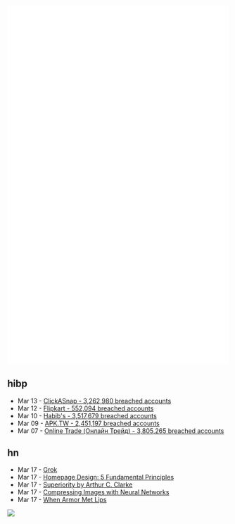 ![Metrics](https://raw.githubusercontent.com/phixion/phixion/master/metrics.svg)

## hibp

<!--
for https://github.com/phixion/phixion/blob/main/.github/workflows/feeds.yml
-->
<!--START_SECTION:haveibeenpwnd-->
- Mar 13 - [ClickASnap - 3,262,980 breached accounts](https://haveibeenpwned.com/PwnedWebsites#ClickASnap)
- Mar 12 - [Flipkart - 552,094 breached accounts](https://haveibeenpwned.com/PwnedWebsites#Flipkart)
- Mar 10 - [Habib's - 3,517,679 breached accounts](https://haveibeenpwned.com/PwnedWebsites#Habibs)
- Mar 09 - [APK.TW - 2,451,197 breached accounts](https://haveibeenpwned.com/PwnedWebsites#APKTW)
- Mar 07 - [Online Trade (Онлайн Трейд) - 3,805,265 breached accounts](https://haveibeenpwned.com/PwnedWebsites#OnlineTrade)
<!--END_SECTION:haveibeenpwnd-->

## hn

<!--
for https://github.com/phixion/phixion/blob/main/.github/workflows/feeds.yml
-->
<!--START_SECTION:hn-->
- Mar 17 - [Grok](https://github.com/xai-org/grok)
- Mar 17 - [Homepage Design: 5 Fundamental Principles](https://www.nngroup.com/articles/homepage-design-principles/)
- Mar 17 - [Superiority by Arthur C. Clarke](https://metallicman.com/laoban4site/superiority-by-arthur-c-clarke-full-text/)
- Mar 17 - [Compressing Images with Neural Networks](https://mlumiste.com/technical/compression-deep-learning/)
- Mar 17 - [When Armor Met Lips](https://crookedtimber.org/2024/03/16/occasional-paper-when-armor-met-lips)
<!--END_SECTION:hn-->

<!--
for https://yhype.me
-->
![](https://hit.yhype.me/github/profile?user_id=13013670)
